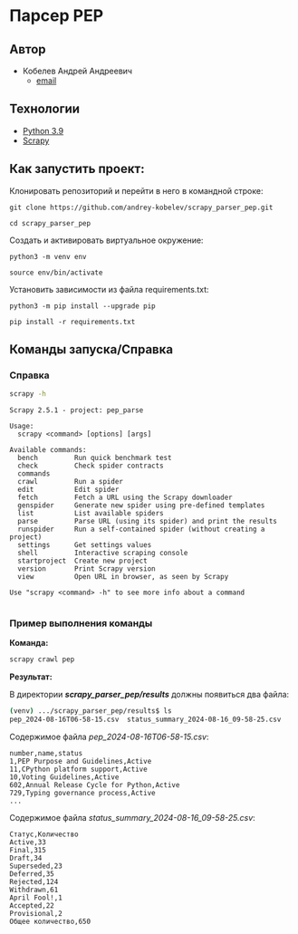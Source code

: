 # Парсер PEP    
## Автор 
- Кобелев Андрей Андреевич  
    - [email](mailto:andrey.pydev@gmail.com)
  
## Технологии  
- [Python 3.9](https://www.python.org/downloads/release/python-390/)
- [Scrapy](https://docs.scrapy.org/en/latest/)

## Как запустить проект: 
  
Клонировать репозиторий и перейти в него в командной строке:  
  
```  
git clone https://github.com/andrey-kobelev/scrapy_parser_pep.git
```  
  
```  
cd scrapy_parser_pep
```  
  
Cоздать и активировать виртуальное окружение:  
  
```  
python3 -m venv env  
```  
  
```  
source env/bin/activate  
```  
  
Установить зависимости из файла requirements.txt:  
  
```  
python3 -m pip install --upgrade pip  
```  
  
```  
pip install -r requirements.txt  
```

## Команды запуска/Справка

### Справка

```bash
scrapy -h
```

```
Scrapy 2.5.1 - project: pep_parse

Usage:
  scrapy <command> [options] [args]

Available commands:
  bench         Run quick benchmark test
  check         Check spider contracts
  commands      
  crawl         Run a spider
  edit          Edit spider
  fetch         Fetch a URL using the Scrapy downloader
  genspider     Generate new spider using pre-defined templates
  list          List available spiders
  parse         Parse URL (using its spider) and print the results
  runspider     Run a self-contained spider (without creating a project)
  settings      Get settings values
  shell         Interactive scraping console
  startproject  Create new project
  version       Print Scrapy version
  view          Open URL in browser, as seen by Scrapy

Use "scrapy <command> -h" to see more info about a command


```

### Пример выполнения команды

**Команда:**

```bash
scrapy crawl pep
```

**Результат:**

В директории ***scrapy_parser_pep/results*** должны появиться два файла:

```bash
(venv) .../scrapy_parser_pep/results$ ls
pep_2024-08-16T06-58-15.csv  status_summary_2024-08-16_09-58-25.csv

```

Содержимое файла *pep_2024-08-16T06-58-15.csv*:

```
number,name,status  
1,PEP Purpose and Guidelines,Active  
11,CPython platform support,Active  
10,Voting Guidelines,Active  
602,Annual Release Cycle for Python,Active  
729,Typing governance process,Active
...
```

Содержимое файла *status_summary_2024-08-16_09-58-25.csv*:

```
Статус,Количество  
Active,33  
Final,315  
Draft,34  
Superseded,23  
Deferred,35  
Rejected,124  
Withdrawn,61  
April Fool!,1  
Accepted,22  
Provisional,2  
Общее количество,650
```